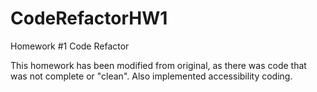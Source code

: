 # CodeRefactorHW1
Homework #1 Code Refactor

This homework has been modified from original, as there was code that was not complete or "clean". Also implemented accessibility coding. 
